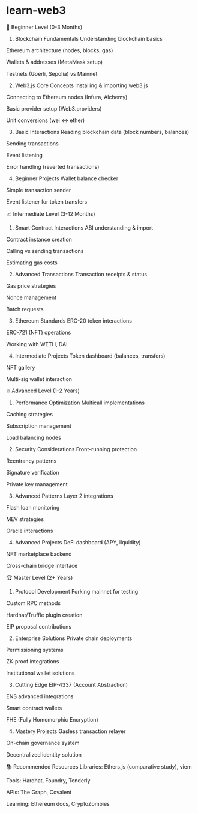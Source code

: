 # learn-web3
🚀 Beginner Level (0-3 Months)
1. Blockchain Fundamentals
Understanding blockchain basics

Ethereum architecture (nodes, blocks, gas)

Wallets & addresses (MetaMask setup)

Testnets (Goerli, Sepolia) vs Mainnet

2. Web3.js Core Concepts
Installing & importing web3.js

Connecting to Ethereum nodes (Infura, Alchemy)

Basic provider setup (Web3.providers)

Unit conversions (wei ↔ ether)

3. Basic Interactions
Reading blockchain data (block numbers, balances)

Sending transactions

Event listening

Error handling (reverted transactions)

4. Beginner Projects
Wallet balance checker

Simple transaction sender

Event listener for token transfers

📈 Intermediate Level (3-12 Months)
1. Smart Contract Interactions
ABI understanding & import

Contract instance creation

Calling vs sending transactions

Estimating gas costs

2. Advanced Transactions
Transaction receipts & status

Gas price strategies

Nonce management

Batch requests

3. Ethereum Standards
ERC-20 token interactions

ERC-721 (NFT) operations

Working with WETH, DAI

4. Intermediate Projects
Token dashboard (balances, transfers)

NFT gallery

Multi-sig wallet interaction

🔥 Advanced Level (1-2 Years)
1. Performance Optimization
Multicall implementations

Caching strategies

Subscription management

Load balancing nodes

2. Security Considerations
Front-running protection

Reentrancy patterns

Signature verification

Private key management

3. Advanced Patterns
Layer 2 integrations

Flash loan monitoring

MEV strategies

Oracle interactions

4. Advanced Projects
DeFi dashboard (APY, liquidity)

NFT marketplace backend

Cross-chain bridge interface

🏆 Master Level (2+ Years)
1. Protocol Development
Forking mainnet for testing

Custom RPC methods

Hardhat/Truffle plugin creation

EIP proposal contributions

2. Enterprise Solutions
Private chain deployments

Permissioning systems

ZK-proof integrations

Institutional wallet solutions

3. Cutting Edge
EIP-4337 (Account Abstraction)

ENS advanced integrations

Smart contract wallets

FHE (Fully Homomorphic Encryption)

4. Mastery Projects
Gasless transaction relayer

On-chain governance system

Decentralized identity solution

📚 Recommended Resources
Libraries: Ethers.js (comparative study), viem

Tools: Hardhat, Foundry, Tenderly

APIs: The Graph, Covalent

Learning: Ethereum docs, CryptoZombies


